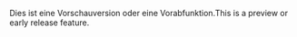 <span data-ttu-id="529e9-101">Dies ist eine Vorschauversion oder eine Vorabfunktion.</span><span class="sxs-lookup"><span data-stu-id="529e9-101">This is a preview or early release feature.</span></span>